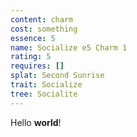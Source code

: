 ```yaml
---
content: charm
cost: something
essence: 5
name: Socialize e5 Charm 1
rating: 5
requires: []
splat: Second Sunrise
trait: Socialize
tree: Socialite
---
```


Hello **world**!

